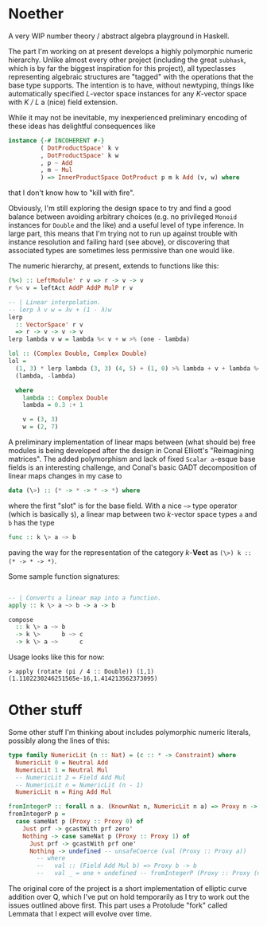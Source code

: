 # Noether

A very WIP number theory / abstract algebra playground in Haskell. 

The part I'm working on at present develops a highly polymorphic numeric hierarchy. Unlike almost every other project (including the great `subhask`, which is by far the biggest inspiration for this project), all typeclasses representing algebraic structures are "tagged" with the operations that the base type supports. The intention is to have, without newtyping, things like automatically specified *L*-vector space instances for any *K*-vector space with *K / L* a (nice) field extension.

While it may not be inevitable, my inexperienced preliminary encoding of these ideas has delightful consequences like

```haskell
instance {-# INCOHERENT #-}
         ( DotProductSpace' k v
         , DotProductSpace' k w
         , p ~ Add
         , m ~ Mul
         ) => InnerProductSpace DotProduct p m k Add (v, w) where
```

that I don't know how to "kill with fire".

Obviously, I'm still exploring the design space to try and find a good balance between avoiding arbitrary choices (e.g. no privileged `Monoid` instances for `Double` and the like) and a useful level of type inference. In large part, this means that I'm trying not to run up against trouble with instance resolution and failing hard (see above), or discovering that associated types are sometimes less permissive than one would like.

The numeric hierarchy, at present, extends to functions like this:

```haskell
(%<) :: LeftModule' r v => r -> v -> v
r %< v = leftAct AddP AddP MulP r v

-- | Linear interpolation.
-- lerp λ v w = λv + (1 - λ)w
lerp
  :: VectorSpace' r v
  => r -> v -> v -> v
lerp lambda v w = lambda %< v + w >% (one - lambda)

lol :: (Complex Double, Complex Double)
lol =
  (1, 3) * lerp lambda (3, 3) (4, 5) + (1, 0) >% lambda + v + lambda %< w +
  (lambda, -lambda)

  where
    lambda :: Complex Double
    lambda = 0.3 :+ 1

    v = (3, 3)
    w = (2, 7)
```

A preliminary implementation of linear maps between (what should be) free modules is being developed after the design in Conal Elliott's "Reimagining matrices". The added polymorphism and lack of fixed `Scalar a`-esque base fields is an interesting challenge, and Conal's basic GADT decomposition of linear maps changes in my case to

```haskell
data (\>) :: (* -> * -> * -> *) where
```

where the first "slot" is for the base field. With a nice `~>` type operator (which is basically `$`), a linear map between two *k*-vector space types `a` and `b` has the type 

```haskell
func :: k \> a ~> b
```

paving the way for the representation of the category _k_-**Vect** as `(\>) k :: (* -> * -> *)`.

Some sample function signatures:

```haskell

-- | Converts a linear map into a function.
apply :: k \> a ~> b -> a -> b

compose
  :: k \> a ~> b
  -> k \>      b ~> c
  -> k \> a ~>      c
```

Usage looks like this for now:

```
> apply (rotate (pi / 4 :: Double)) (1,1)
(1.1102230246251565e-16,1.414213562373095)
```

# Other stuff

Some other stuff I'm thinking about includes polymorphic numeric literals, possibly along the lines of this:

```haskell
type family NumericLit (n :: Nat) = (c :: * -> Constraint) where
  NumericLit 0 = Neutral Add
  NumericLit 1 = Neutral Mul
  -- NumericLit 2 = Field Add Mul
  -- NumericLit n = NumericLit (n - 1)
  NumericLit n = Ring Add Mul

fromIntegerP :: forall n a. (KnownNat n, NumericLit n a) => Proxy n -> a
fromIntegerP p =
  case sameNat p (Proxy :: Proxy 0) of
    Just prf -> gcastWith prf zero'
    Nothing -> case sameNat p (Proxy :: Proxy 1) of
      Just prf -> gcastWith prf one'
      Nothing -> undefined -- unsafeCoerce (val (Proxy :: Proxy a))
        -- where
        --   val :: (Field Add Mul b) => Proxy b -> b
        --   val _ = one + undefined -- fromIntegerP (Proxy :: Proxy (n - 1))
```

The original core of the project is a short implementation of elliptic curve addition over Q, which I've put on hold temporarily as I try to work out the issues outlined above first. This part uses a Protolude "fork" called Lemmata that I expect will evolve over time.
